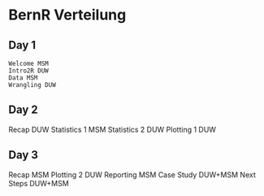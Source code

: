# BernR Verteilung

## Day 1
    Welcome MSM
    Intro2R DUW
    Data MSM
    Wrangling DUW

## Day 2
Recap DUW
Statistics 1 MSM
Statistics 2 DUW
Plotting 1 DUW

## Day 3
Recap MSM
Plotting 2 DUW
Reporting MSM
Case Study DUW+MSM
Next Steps DUW+MSM